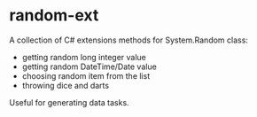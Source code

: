 # random-ext
A collection of C# extensions methods for System.Random class:
- getting random long integer value
- getting random DateTime/Date value
- choosing random item from the list
- throwing dice and darts

Useful for generating data tasks.
